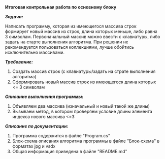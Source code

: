 **Итоговая контрольная работа по основному блоку**

***Задача:***

Написать программу, которая из имеющегося массива строк формирует новый массив из строк, длина которых меньше, либо равна 3 символам. Первоначальный массив можно ввести с клавиатуры, либо задать на старте выполнения алгоритма. При решении не рекомендуется пользоваться коллекциями, лучше обойтись исключительно массивами.

***Требование:***

1. Создать массив строк (с клавиатуры/задать на страте выполнения алгоритма)
2. Сформировать новый массив строк из имеющегося длина которых <= 3 символам

***Описание выполнения программы:***

1. Объявляем два массива (изначальный и новый такой же длины)
2. Вызываем метод, в котором проверяем условие длины элемента индекса нового массива <=3

***Описание по документации:***
1. Программа содержится в файле "Program.cs"
2. Блок-схема описания алгоритма программы в файле "Блок-схема" в форматах jpg и vsdx
3. Общая информация приведена в файле "README.md"
